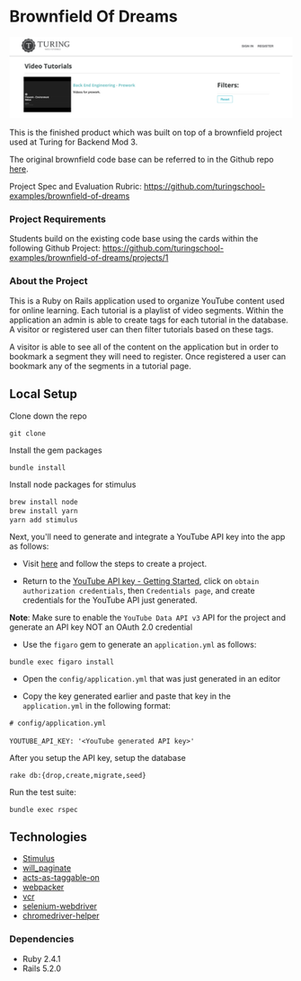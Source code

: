 # Brownfield Of Dreams
<p align="center">
 <img src="public/README/landing_page.png" width="800" height="auto"/>
</p>

This is the finished product which was built on top of a brownfield project used at Turing for Backend Mod 3.

The original brownfield code base can be referred to in the Github repo [here](https://github.com/turingschool-examples/brownfield-of-dreams).

Project Spec and Evaluation Rubric: https://github.com/turingschool-examples/brownfield-of-dreams

### Project Requirements

Students build on the existing code base using the cards within the following Github Project: https://github.com/turingschool-examples/brownfield-of-dreams/projects/1

### About the Project
This is a Ruby on Rails application used to organize YouTube content used for online learning. Each tutorial is a playlist of video segments. Within the application an admin is able to create tags for each tutorial in the database. A visitor or registered user can then filter tutorials based on these tags.

A visitor is able to see all of the content on the application but in order to bookmark a segment they will need to register. Once registered a user can bookmark any of the segments in a tutorial page.

## Local Setup

Clone down the repo
```
git clone
```

Install the gem packages
```
bundle install
```

Install node packages for stimulus
```
brew install node
brew install yarn
yarn add stimulus
```

Next, you'll need to generate and integrate a YouTube API key into the app as follows:

 * Visit [here](https://developers.google.com/youtube/v3/getting-started) and follow the steps to create a project.
 
 * Return to the [YouTube API key - Getting Started](https://developers.google.com/youtube/v3/getting-started), click on `obtain authorization credentials`, then `Credentials page`, and create credentials for the YouTube API just generated. 
 
  **Note**: Make sure to enable the `YouTube Data API v3` API for the project and generate an API key NOT an OAuth 2.0 credential

 * Use the `figaro` gem to generate an `application.yml` as follows:
 ```
 bundle exec figaro install
 ```
 * Open the `config/application.yml` that was just generated in an editor
 
 * Copy the key generated earlier and paste that key in the `application.yml` in the following format:
 ```
 # config/application.yml
 
 YOUTUBE_API_KEY: '<YouTube generated API key>'
 ```

After you setup the API key, setup the database
```
rake db:{drop,create,migrate,seed}
```

Run the test suite:
```
bundle exec rspec
```

## Technologies
* [Stimulus](https://github.com/stimulusjs/stimulus)
* [will_paginate](https://github.com/mislav/will_paginate)
* [acts-as-taggable-on](https://github.com/mbleigh/acts-as-taggable-on)
* [webpacker](https://github.com/rails/webpacker)
* [vcr](https://github.com/vcr/vcr)
* [selenium-webdriver](https://www.seleniumhq.org/docs/03_webdriver.jsp)
* [chromedriver-helper](http://chromedriver.chromium.org/)

### Dependencies
* Ruby 2.4.1
* Rails 5.2.0
